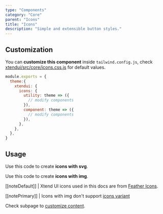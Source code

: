 ```yaml
---
type: "Components"
category: "Core"
parent: "Icons"
title: "Icons"
description: "Simple and extensible button styles."
---
```


## Customization

You can **customize this component** inside `tailwind.config.js`, check [xtendui/src/core/icons.css.js](https://github.com/minimit/xtendui/blob/master/src/core/icons.css.js) for default values.

```jsx
module.exports = {
  theme:{
    xtendui: {
      icons: {
        utility: theme => ({
          // modify components
        }),
        component: theme => ({
          // modify components
        }),
      },
    },
  },
}
```

## Usage

Use this code to create **icons with svg**.

<demo>
  <demovanilla src="vanilla/components/core/icons/usage">
  </demovanilla>
</demo>

Use this code to create **icons with img**.

<demo>
  <demovanilla src="vanilla/components/core/icons/usage-img">
  </demovanilla>
</demo>

[[noteDefault]]
| Xtend UI icons used in this docs are from [Feather Icons](https://feathericons.com).

[[notePrimary]]
| Icons with img don't support [icons variant](/components/core/icons/content#variant)

Check subpage to [customize content](/components/core/icons/content).
